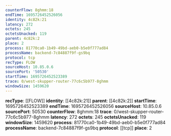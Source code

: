 ```yaml
---
counterFlow: 8ghmm:18
endTime: 1695726452526056
identity: 4c82k:21
latency: 272
octets: 245
octetsUnacked: 119
parent: 4c82k:2
place: 2
process: 81770ca0-1b49-49bd-aeb0-b5e0f777ad84
processName: backend-7c84887f9f-gs9bq
protocol: tcp
recType: FLOW
sourceHost: 10.85.0.6
sourcePort: '50530'
startTime: 1695726452523389
trace: 0/west-skupper-router-77c6c5b977-8ghmm
windowSize: 1459620
---
```

**recType**: [[FLOW]]
**identity**: [[4c82k:21]]
**parent**: [[4c82k:2]]
**startTime**: 1695726452523389
**endTime**: 1695726452526056
**sourceHost**: 10.85.0.6
**sourcePort**: 50530
**counterFlow**: 8ghmm:18
**trace**: 0/west-skupper-router-77c6c5b977-8ghmm
**latency**: 272
**octets**: 245
**octetsUnacked**: 119
**windowSize**: 1459620
**process**: 81770ca0-1b49-49bd-aeb0-b5e0f777ad84
**processName**: backend-7c84887f9f-gs9bq
**protocol**: [[tcp]]
**place**: 2